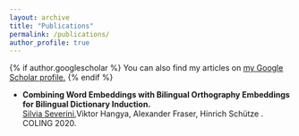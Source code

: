 ```yaml
---
layout: archive
title: "Publications"
permalink: /publications/
author_profile: true
---
```


{% if author.googlescholar %}
  You can also find my articles on <u><a href="{{author.googlescholar}}">my Google Scholar profile</a>.</u>
{% endif %}

<ul class="sparse-list">
	<li>
          <b>Combining Word Embeddings with Bilingual Orthography Embeddings for Bilingual Dictionary Induction.</b> <br/>
          <u>Silvia Severini</u>,Viktor Hangya, Alexander Fraser, Hinrich Schütze . <br/>
          COLING 2020.<br/>
        </li>
</ul>
